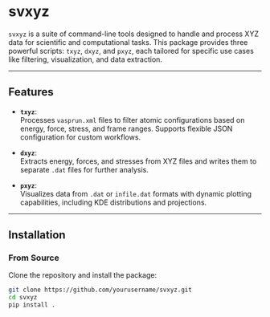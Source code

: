 # svxyz

`svxyz` is a suite of command-line tools designed to handle and process XYZ data for scientific and computational tasks. This package provides three powerful scripts: `txyz`, `dxyz`, and `pxyz`, each tailored for specific use cases like filtering, visualization, and data extraction.

---

## Features

- **`txyz`**:  
  Processes `vasprun.xml` files to filter atomic configurations based on energy, force, stress, and frame ranges. Supports flexible JSON configuration for custom workflows.
  
- **`dxyz`**:  
  Extracts energy, forces, and stresses from XYZ files and writes them to separate `.dat` files for further analysis.

- **`pxyz`**:  
  Visualizes data from `.dat` or `infile.dat` formats with dynamic plotting capabilities, including KDE distributions and projections.

---

## Installation

### From Source

Clone the repository and install the package:

```bash
git clone https://github.com/yourusername/svxyz.git
cd svxyz
pip install .

